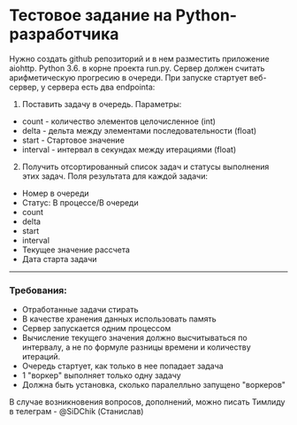 Тестовое задание на Python-разработчика
==============

Нужно создать github репозиторий и в нем разместить приложение aiohttp. Python 3.6. в корне проекта run.py. Сервер должен считать арифметическую прогресию в очереди. При запуске стартует веб-сервер, у сервера есть два endpointa:
1. Поставить задачу в очередь. Параметры:
- count - количество элементов целочисленное (int)
- delta - дельта между элементами последовательности (float)
- start - Стартовое значение
- interval - интервал в секундах между итерациями (float)

2. Получить отсортированный список задач и статусы выполнения этих задач. Поля результата для каждой задачи:
- Номер в очереди
- Статус: В процессе/В очереди
- count
- delta
- start
- interval
- Текущее значение рассчета
- Дата старта задачи

--------

### Требования:
- Отработанные задачи стирать
- В качестве хранения данных использовать память
- Сервер запускается одним процессом
- Вычисление текущего значения должно высчитываться по интервалу, а не по формуле разницы времени и количеству итераций.
- Очередь стартует, как только в нее попадает задача
- 1 "воркер" выполняет только одну задачу
- Должна быть установка, сколько паралелльно запущено "воркеров"

В случае возникновения вопросов, дополнений, можно писать Тимлиду в телеграм - @SiDChik (Станислав)